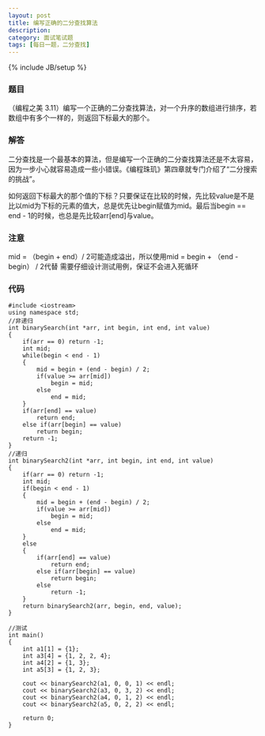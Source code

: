 ```yaml
---
layout: post
title: 编写正确的二分查找算法
description: 
category: 面试笔试题
tags: [每日一题，二分查找]
---
```

{% include JB/setup %}

### 题目
（编程之美 3.11）编写一个正确的二分查找算法，对一个升序的数组进行排序，若数组中有多个一样的，则返回下标最大的那个。

### 解答
二分查找是一个最基本的算法，但是编写一个正确的二分查找算法还是不太容易，因为一步小心就容易造成一些小错误。《编程珠玑》第四章就专门介绍了“二分搜索的挑战”。

如何返回下标最大的那个值的下标？只要保证在比较的时候，先比较value是不是比以mid为下标的元素的值大，总是优先让begin赋值为mid。最后当begin == end - 1的时候，也总是先比较arr[end]与value。

### 注意
mid = （begin + end）/ 2可能造成溢出，所以使用mid = begin + （end - begin） / 2代替
需要仔细设计测试用例，保证不会进入死循环

### 代码
	#include <iostream>  
	using namespace std;  
	//非递归  
	int binarySearch(int *arr, int begin, int end, int value)  
	{  
    	if(arr == 0) return -1;  
    	int mid;  
    	while(begin < end - 1)  
    	{  
        	mid = begin + (end - begin) / 2;  
        	if(value >= arr[mid])  
            	begin = mid;  
        	else  
            	end = mid;  
    	}  	
    	if(arr[end] == value)  
        	return end;  
    	else if(arr[begin] == value)  
        	return begin;  
    	return -1;  
	}  
	//递归  
	int binarySearch2(int *arr, int begin, int end, int value)  
	{  
    	if(arr == 0) return -1;  
    	int mid;  
    	if(begin < end - 1)  
    	{  
        	mid = begin + (end - begin) / 2;  
        	if(value >= arr[mid])  
            	begin = mid;  
        	else  
            	end = mid;  
    	}  
    	else  
    	{  
        	if(arr[end] == value)  
        	    return end;  
        	else if(arr[begin] == value)  
        	    return begin;  
        	else  
        	    return -1;  
    	}  
    	return binarySearch2(arr, begin, end, value);  
	}  
  
	//测试  
	int main()  
	{  
    	int a1[1] = {1};  
    	int a3[4] = {1, 2, 2, 4};  
    	int a4[2] = {1, 3};  
    	int a5[3] = {1, 2, 3};  
  	
    	cout << binarySearch2(a1, 0, 0, 1) << endl;  
    	cout << binarySearch2(a3, 0, 3, 2) << endl;  
    	cout << binarySearch2(a4, 0, 1, 2) << endl;  
    	cout << binarySearch2(a5, 0, 2, 2) << endl;  
  	
    	return 0;  
	}  
